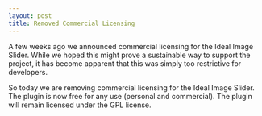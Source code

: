 ```yaml
---
layout: post
title: Removed Commercial Licensing
---
```


A few weeks ago we announced commercial licensing for the Ideal Image Slider. While we hoped this might
prove a sustainable way to support the project, it has become apparent that this was simply too restrictive
for developers.

So today we are removing commercial licensing for the Ideal Image Slider. The plugin is now free for any use
(personal and commercial). The plugin will remain licensed under the GPL license.
